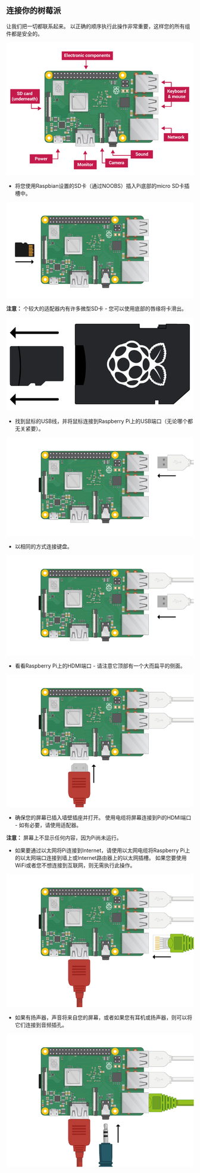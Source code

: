 ## 连接你的树莓派

让我们把一切都联系起来。 以正确的顺序执行此操作非常重要，这样您的所有组件都是安全的。

![pi连接](images/pi-labelled.png)

+ 将您使用Raspbian设置的SD卡（通过NOOBS）插入Pi底部的micro SD卡插槽中。 

![SD卡](images/pi-sd.png)

**注意：** 个较大的适配器内有许多微型SD卡 - 您可以使用底部的唇缘将卡滑出。

![SD卡持有人](images/sd-card-holder.png)

+ 找到鼠标的USB线，并将鼠标连接到Raspberry Pi上的USB端口（无论哪个都无关紧要）。

![老鼠](images/pi-mouse.png)

+ 以相同的方式连接键盘。

![键盘](images/pi-keyboard.png)

+ 看看Raspberry Pi上的HDMI端口 - 请注意它顶部有一个大而扁平的侧面。

![HDMI](images/pi-hdmi.png)

+ 确保您的屏幕已插入墙壁插座并打开。 使用电缆将屏幕连接到Pi的HDMI端口 - 如有必要，请使用适配器。

**注意：** 屏幕上不显示任何内容，因为Pi尚未运行。

+ 如果要通过以太网将Pi连接到Internet，请使用以太网电缆将Raspberry Pi上的以太网端口连接到墙上或Internet路由器上的以太网插槽。 如果您要使用WiFi或者您不想连接到互联网，则无需执行此操作。

![以太网络](images/pi-ethernet.png)

+ 如果有扬声器，声音将来自您的屏幕，或者如果您有耳机或扬声器，则可以将它们连接到音频插孔。

![头戴耳机](images/pi-headphones.png)